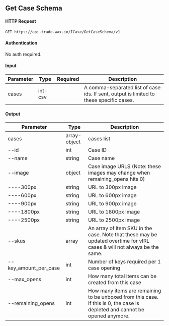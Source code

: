 ## Get Case Schema

#### HTTP Request

`GET https://api-trade.wax.io/ICase/GetCaseSchema/v1`

#### Authentication

No auth required.

#### Input

Parameter | Type | Required   | Description
--------- | -----| :--------: | -----------
cases | int-csv |  | A comma-separated list of case ids. If sent, output is limited to these specific cases.

#### Output

Parameter | Type | Description
--------- | -----| -------- 
cases     | array-object | cases list
--id    | int | Case ID
--name  | string | Case name
--image | object | Case image URLS (Note: these images may change when remaining_opens hits 0)
----300px | string | URL to 300px image
----600px | string | URL to 600px image
----900px | string | URL to 900px image
----1800px | string | URL to 1800px image
----2500px | string | URL to 2500px image
--skus  | array | An array of item SKU in the case. Note that these may be updated overtime for vIRL cases & will not always be the same.
--key_amount_per_case | int | Number of keys required per 1 case opening
--max_opens | int | How many total items can be created from this case
--remaining_opens | int | How many items are remaining to be unboxed from this case.  If this is 0, the case is depleted and cannot be opened anymore.

